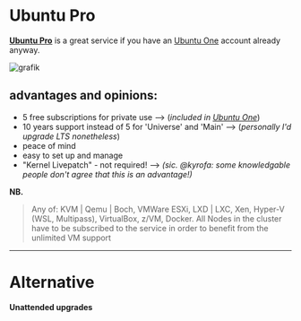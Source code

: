 # Ubuntu Pro

[**Ubuntu Pro**](https://ubuntu.com/pricing/pro) is a great service if you have an [Ubuntu One](https://login.ubuntu.com) account already anyway.

![grafik](https://user-images.githubusercontent.com/54933878/226614459-a7c86f96-56dc-4143-8f53-8da933db4adc.png)


## advantages and opinions:

 * 5 free subscriptions for private use --> (*included in [Ubuntu One](https://login.ubuntu.com)*)
 * 10 years support instead of 5 for 'Universe' and 'Main' --> (*personally I'd upgrade LTS nonetheless*)
 * peace of mind
 * easy to set up and manage
 * "Kernel Livepatch" - not required! --> *(sic. @kyrofa: some knowledgable people don't agree that this is an advantage!)*

**NB.**
> Any of: KVM | Qemu | Boch, VMWare ESXi, LXD | LXC, Xen, Hyper-V (WSL, Multipass), VirtualBox, z/VM, Docker. All Nodes in the cluster have to be subscribed to the service in order to benefit from the unlimited VM support

----

# Alternative

**Unattended upgrades**
